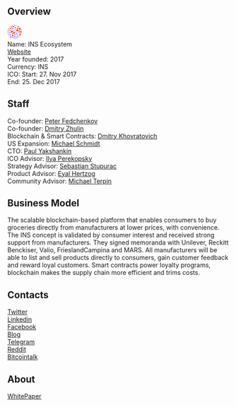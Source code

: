 ## Overview
![logo](../projects/logo/ins_ecosystem.png)  
Name: INS Ecosystem  
[Website](https://ins.world/)  
Year founded: 2017  
Currency: INS  
ICO: Start: 27. Nov 2017  
End: 25. Dec 2017
## Staff
Co-founder: [Peter Fedchenkov](../people/peter_fedchenkov.md)  
Co-founder: [Dmitry Zhulin](../people/dmitry_zhulin.md)  
Blockchain & Smart Contracts: [Dmitry Khovratovich](../people/dmitry_khovratovich.md)  
US Expansion: [Michael Schmidt](../people/michael_schmidt.md)  
CTO: [Paul Yakshankin](../people/paul_yakshankin.md)  
ICO Advisor: [Ilya Perekopsky](../people/ilya_perekopsky.md)  
Strategy Advisor: [Sebastian Stupurac](../people/sebastian_stupurac.md)  
Product Advisor: [Eyal Hertzog](../people/eyal_hertzog.md)  
Community Advisor: [Michael Terpin](../people/michael_terpin.md)  
## Business Model
The scalable blockchain-based platform that enables consumers to buy groceries directly from manufacturers at lower prices, with convenience. The INS concept is validated by consumer interest and received strong support from manufacturers. They signed memoranda with Unilever, Reckitt Benckiser, Valio, FrieslandCampina and MARS. All manufacturers will be able to list and sell products directly to consumers, gain customer feedback and reward loyal customers. Smart contracts power loyalty programs, blockchain makes the supply chain more efficient and trims costs.
## Contacts  
[Twitter](https://twitter.com/ins_ecosystem)  
[Linkedin](https://www.linkedin.com/company/insecosystem/)  
[Facebook](https://www.facebook.com/ins.ecosystem)      
[Blog](https://blog.ins.world/)  
[Telegram](https://t.me/ins_ecosystem)  
[Reddit](https://www.reddit.com/r/INS_Ecosystem/)  
[Bitcointalk](https://bitcointalk.org/index.php?topic=2208591.0)
## About  
[WhitePaper](https://ins.world/INS-ICO-Whitepaper.pdf) 
